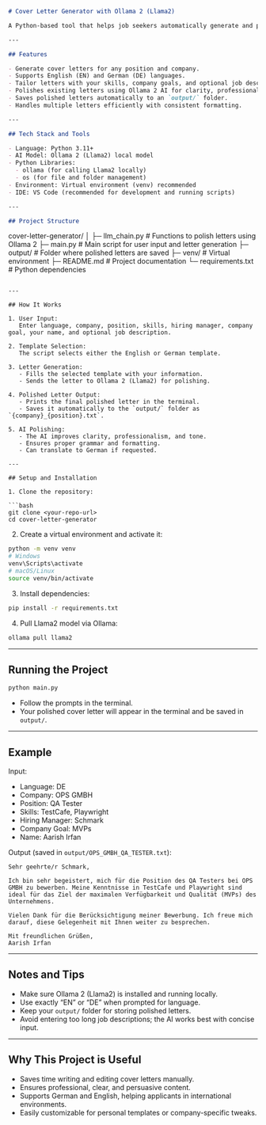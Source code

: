 ```markdown
# Cover Letter Generator with Ollama 2 (Llama2)

A Python-based tool that helps job seekers automatically generate and polish cover letters using AI. The project leverages Ollama 2 (Llama2) for natural language generation and supports both English and German cover letters. It is ideal for applicants who want tailored, professional, and error-free cover letters in minutes.

---

## Features

- Generate cover letters for any position and company.
- Supports English (EN) and German (DE) languages.
- Tailor letters with your skills, company goals, and optional job descriptions.
- Polishes existing letters using Ollama 2 AI for clarity, professionalism, and better tone.
- Saves polished letters automatically to an `output/` folder.
- Handles multiple letters efficiently with consistent formatting.

---

## Tech Stack and Tools

- Language: Python 3.11+  
- AI Model: Ollama 2 (Llama2) local model  
- Python Libraries:
  - ollama (for calling Llama2 locally)  
  - os (for file and folder management)  
- Environment: Virtual environment (venv) recommended
- IDE: VS Code (recommended for development and running scripts)

---

## Project Structure

```

cover-letter-generator/
│
├─ llm\_chain.py         # Functions to polish letters using Ollama 2
├─ main.py              # Main script for user input and letter generation
├─ output/              # Folder where polished letters are saved
├─ venv/                # Virtual environment
├─ README.md            # Project documentation
└─ requirements.txt     # Python dependencies

````

---

## How It Works

1. User Input:  
   Enter language, company, position, skills, hiring manager, company goal, your name, and optional job description.

2. Template Selection:  
   The script selects either the English or German template.

3. Letter Generation:  
   - Fills the selected template with your information.  
   - Sends the letter to Ollama 2 (Llama2) for polishing.

4. Polished Letter Output:  
   - Prints the final polished letter in the terminal.  
   - Saves it automatically to the `output/` folder as `{company}_{position}.txt`.

5. AI Polishing:  
   - The AI improves clarity, professionalism, and tone.  
   - Ensures proper grammar and formatting.  
   - Can translate to German if requested.

---

## Setup and Installation

1. Clone the repository:

```bash
git clone <your-repo-url>
cd cover-letter-generator
````

2. Create a virtual environment and activate it:

```bash
python -m venv venv
# Windows
venv\Scripts\activate
# macOS/Linux
source venv/bin/activate
```

3. Install dependencies:

```bash
pip install -r requirements.txt
```

4. Pull Llama2 model via Ollama:

```bash
ollama pull llama2
```

---

## Running the Project

```bash
python main.py
```

* Follow the prompts in the terminal.
* Your polished cover letter will appear in the terminal and be saved in `output/`.

---

## Example

Input:

* Language: DE
* Company: OPS GMBH
* Position: QA Tester
* Skills: TestCafe, Playwright
* Hiring Manager: Schmark
* Company Goal: MVPs
* Name: Aarish Irfan

Output (saved in `output/OPS_GMBH_QA_TESTER.txt`):

```
Sehr geehrte/r Schmark,

Ich bin sehr begeistert, mich für die Position des QA Testers bei OPS GMBH zu bewerben. Meine Kenntnisse in TestCafe und Playwright sind ideal für das Ziel der maximalen Verfügbarkeit und Qualität (MVPs) des Unternehmens.

Vielen Dank für die Berücksichtigung meiner Bewerbung. Ich freue mich darauf, diese Gelegenheit mit Ihnen weiter zu besprechen.

Mit freundlichen Grüßen,
Aarish Irfan
```

---

## Notes and Tips

* Make sure Ollama 2 (Llama2) is installed and running locally.
* Use exactly “EN” or “DE” when prompted for language.
* Keep your `output/` folder for storing polished letters.
* Avoid entering too long job descriptions; the AI works best with concise input.

---

## Why This Project is Useful

* Saves time writing and editing cover letters manually.
* Ensures professional, clear, and persuasive content.
* Supports German and English, helping applicants in international environments.
* Easily customizable for personal templates or company-specific tweaks.



